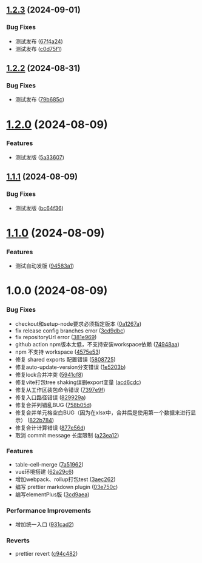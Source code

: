 ## [1.2.3](https://github.com/SirHe/antd-next/compare/v1.2.2...v1.2.3) (2024-09-01)


### Bug Fixes

* 测试发布 ([67f4a24](https://github.com/SirHe/antd-next/commit/67f4a24c31230066cef42b51c2c38c617742efc8))
* 测试发布 ([c0d75f1](https://github.com/SirHe/antd-next/commit/c0d75f13e9cdde98040b5b4ac27325a3d5a12e34))

## [1.2.2](https://github.com/SirHe/antd-next/compare/v1.2.1...v1.2.2) (2024-08-31)


### Bug Fixes

* 测试发布 ([79b685c](https://github.com/SirHe/antd-next/commit/79b685ce5bba9a58799da768346c7fe04fc145b0))

# [1.2.0](https://github.com/SirHe/antd-next/compare/v1.1.1...v1.2.0) (2024-08-09)


### Features

* 测试发版 ([5a33607](https://github.com/SirHe/antd-next/commit/5a336070f3b6848b143a003d4f0da902ad21bae3))

## [1.1.1](https://github.com/SirHe/antd-next/compare/v1.1.0...v1.1.1) (2024-08-09)


### Bug Fixes

* 测试发版 ([bc64f36](https://github.com/SirHe/antd-next/commit/bc64f36d1a9e464445ee65824fcbfba4e0e8dbb3))

# [1.1.0](https://github.com/SirHe/antd-next/compare/v1.0.0...v1.1.0) (2024-08-09)


### Features

* 测试自动发版 ([94583a1](https://github.com/SirHe/antd-next/commit/94583a165097dbbad59472558c87b7bcfbc37cd7))

# 1.0.0 (2024-08-09)


### Bug Fixes

* checkout和setup-node要求必须指定版本 ([0a1267a](https://github.com/SirHe/antd-next/commit/0a1267a5a6875a4ea5f3da05ced655fffa7b0e8f))
* fix release config branches error ([3cd9dbc](https://github.com/SirHe/antd-next/commit/3cd9dbcbd8a93c77eed4134420be060bc3dadd6a))
* fix repositoryUrl error ([381e969](https://github.com/SirHe/antd-next/commit/381e9696e6fcbe4b8eb0ac5df98f69cb06af9a2b))
* github action npm版本太低，不支持安装workspace依赖 ([74948aa](https://github.com/SirHe/antd-next/commit/74948aa739fc7a94147f79585ab1dc57d7614e2f))
* npm 不支持 workspace ([4575e53](https://github.com/SirHe/antd-next/commit/4575e53968376774c6d064143f4332e42d723057))
* 修复 shared exports 配置错误 ([5808725](https://github.com/SirHe/antd-next/commit/58087257aa42a482667d572feca02a35b73c68a5))
* 修复auto-update-version分支错误 ([1e5203b](https://github.com/SirHe/antd-next/commit/1e5203b8f7740a6546563bb640e5c5b3307dd009))
* 修复lock合并冲突 ([5941cf8](https://github.com/SirHe/antd-next/commit/5941cf8e768f7bd6338ae8d88e50c609f7c9faac))
* 修复vite打包tree shaking误删export变量 ([acd6cdc](https://github.com/SirHe/antd-next/commit/acd6cdc43c5d19666f2e1efc2c1c1159c79ec3a7))
* 修复从工作区装包命令错误 ([7397e9f](https://github.com/SirHe/antd-next/commit/7397e9fb1c958173d0504d47b6eaa178ca4e0d99))
* 修复入口路径错误 ([829929a](https://github.com/SirHe/antd-next/commit/829929a4b9e8f60570f8b79a8c06f95c62f927d6))
* 修复合并列错乱BUG ([758b05d](https://github.com/SirHe/antd-next/commit/758b05de8f4779e011faaff1435f4952af18e2c6))
* 修复合并单元格空白BUG（因为在xlsx中，合并后是使用第一个数据来进行显示） ([822b784](https://github.com/SirHe/antd-next/commit/822b78446dd24a6fc4b12044a1e6ae807f8410db))
* 修复合计计算错误 ([877e56d](https://github.com/SirHe/antd-next/commit/877e56dcfaa0758b20b270a8c8b2d2409fb14f24))
* 取消 commit message 长度限制 ([a23ea12](https://github.com/SirHe/antd-next/commit/a23ea12b707de8c12f8d9d4f341e63f43995b6de))


### Features

* table-cell-merge ([7a51962](https://github.com/SirHe/antd-next/commit/7a51962d37a94e53586526073a1c9c86472d74ea))
* vue环境搭建 ([62a29c6](https://github.com/SirHe/antd-next/commit/62a29c6fea7cb7d75c0187fe0d3890fc359e26a1))
* 增加webpack、rollup打包test ([3aec262](https://github.com/SirHe/antd-next/commit/3aec262dc7113f87034345c9059061ecd643644a))
* 编写 prettier markdown plugin ([03e750c](https://github.com/SirHe/antd-next/commit/03e750c04c15eeb0a4b7b3f9f9465fc2ba80420e))
* 编写elementPlus版 ([3cd9aea](https://github.com/SirHe/antd-next/commit/3cd9aea3b8edddf24a04361b1e043cca95171603))


### Performance Improvements

* 增加统一入口 ([931cad2](https://github.com/SirHe/antd-next/commit/931cad24ac8b0e5587cab558b4350a076896d2b4))


### Reverts

* prettier revert ([c94c482](https://github.com/SirHe/antd-next/commit/c94c482cc31a81dcab6f22baf87c69d28d7fdd01))
